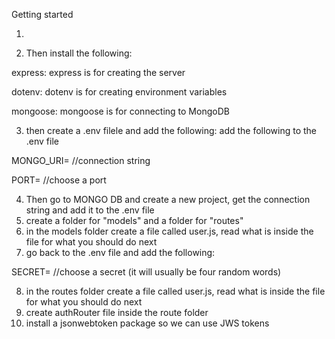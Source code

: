 Getting started

1. <!-- npm init -y : this creates the package JSON file -->

2. Then install the following: 

express: express is for creating the server

dotenv: dotenv is for creating environment variables

mongoose: mongoose is for connecting to MongoDB

<!-- npm i express mongoose morgan dotenv -->

3. then create a .env filele and add the following:
add the following to the .env file

MONGO_URI= //connection string

PORT= //choose a port

4. Then go to MONGO DB and create a new project, get the connection string and add it to the .env file
5. create a folder for "models" and a folder for "routes"
6. in the models folder create a file called user.js, read what is inside the file for what you should do next
7. go back to the .env file and add the following:

 SECRET= //choose a secret (it will usually be four random words)

8. in the routes folder create a file called user.js, read what is inside the file for what you should do next
9. create authRouter file inside the route folder 
10. install a jsonwebtoken package so we can use JWS tokens

